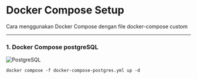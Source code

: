 # Docker Compose Setup

Cara menggunakan Docker Compose dengan file docker-compose custom 

---

### 1. Docker Compose postgreSQL 
![PostgreSQL](https://img.shields.io/badge/PostgreSQL-316192?style=for-the-badge&logo=postgresql&logoColor=white)
```
docker compose -f docker-compose-postgres.yml up -d
```